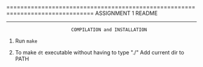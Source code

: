 ===============================================================================
                            ASSIGNMENT 1 README

*******************************************************************************

                            COMPILATION and INSTALLATION

1. Run `make` 

2. To make `dt` executable without having to type "./" Add current dir to PATH

